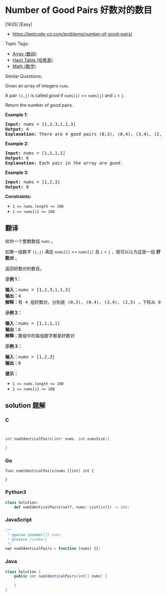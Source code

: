 # Number of Good Pairs 好数对的数目

[1635] [Easy]

- https://leetcode-cn.com/problems/number-of-good-pairs/

Topic Tags:

- [Array (数组)](https://leetcode-cn.com/tag/array/)
- [Hash Table (哈希表)](https://leetcode-cn.com/tag/hash-table/)
- [Math (数学)](https://leetcode-cn.com/tag/math/)

Similar Questions:

Given an array of integers `nums`.

A pair `(i,j)` is called _good_ if `nums[i]` == `nums[j]` and `i` < `j`.

Return the number of _good_ pairs.

**Example 1:**

<pre><strong>Input:</strong> nums = [1,2,3,1,1,3]
<strong>Output:</strong> 4
<strong>Explanation: </strong>There are 4 good pairs (0,3), (0,4), (3,4), (2,5) 0-indexed.
</pre>

**Example 2:**

<pre><strong>Input:</strong> nums = [1,1,1,1]
<strong>Output:</strong> 6
<strong>Explanation: </strong>Each pair in the array are <em>good</em>.
</pre>

**Example 3:**

<pre><strong>Input:</strong> nums = [1,2,3]
<strong>Output:</strong> 0
</pre>

**Constraints:**

- `1 <= nums.length <= 100`
- `1 <= nums[i] <= 100`

## 翻译

给你一个整数数组 `nums` 。

如果一组数字 `(i,j)` 满足 `nums[i]` == `nums[j]` 且 `i` < `j` ，就可以认为这是一组 **好数对** 。

返回好数对的数目。

**示例 1：**

<pre><strong>输入：</strong>nums = [1,2,3,1,1,3]
<strong>输出：</strong>4
<strong>解释：</strong>有 4 组好数对，分别是 (0,3), (0,4), (3,4), (2,5) ，下标从 0 开始
</pre>

**示例 2：**

<pre><strong>输入：</strong>nums = [1,1,1,1]
<strong>输出：</strong>6
<strong>解释：</strong>数组中的每组数字都是好数对</pre>

**示例 3：**

<pre><strong>输入：</strong>nums = [1,2,3]
<strong>输出：</strong>0
</pre>

**提示：**

- `1 <= nums.length <= 100`
- `1 <= nums[i] <= 100`

## solution 题解

### C

```c


int numIdenticalPairs(int* nums, int numsSize){

}
```

### Go

```golang
func numIdenticalPairs(nums []int) int {

}
```

### Python3

```python
class Solution:
    def numIdenticalPairs(self, nums: List[int]) -> int:
```

### JavaScript

```javascript
/**
 * @param {number[]} nums
 * @return {number}
 */
var numIdenticalPairs = function (nums) {};
```

### Java

```java
class Solution {
    public int numIdenticalPairs(int[] nums) {

    }
}
```
